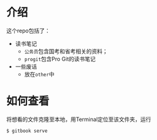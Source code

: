 # 介绍

这个repo包括了：

- 读书笔记
  - `公务员`包含国考和省考相关的资料；
  - `progit`包含Pro Git的读书笔记
- 一些废话
  - 放在`other`中

# 如何查看

将想看的文件克隆至本地，用Terminal定位至该文件夹，运行

```
$ gitbook serve
```

